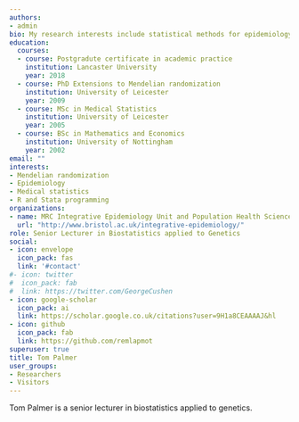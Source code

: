 ```yaml
---
authors:
- admin
bio: My research interests include statistical methods for epidemiology.
education:
  courses:
  - course: Postgradute certificate in academic practice
    institution: Lancaster University
    year: 2018
  - course: PhD Extensions to Mendelian randomization
    institution: University of Leicester
    year: 2009
  - course: MSc in Medical Statistics
    institution: University of Leicester
    year: 2005
  - course: BSc in Mathematics and Economics
    institution: University of Nottingham
    year: 2002
email: ""
interests:
- Mendelian randomization
- Epidemiology
- Medical statistics
- R and Stata programming
organizations:
- name: MRC Integrative Epidemiology Unit and Population Health Sciences, Bristol Medical School, University of Bristol.
  url: "http://www.bristol.ac.uk/integrative-epidemiology/"
role: Senior Lecturer in Biostatistics applied to Genetics
social:
- icon: envelope
  icon_pack: fas
  link: '#contact'
#- icon: twitter
#  icon_pack: fab
#  link: https://twitter.com/GeorgeCushen
- icon: google-scholar
  icon_pack: ai
  link: https://scholar.google.co.uk/citations?user=9H1a8CEAAAAJ&hl
- icon: github
  icon_pack: fab
  link: https://github.com/remlapmot
superuser: true
title: Tom Palmer
user_groups:
- Researchers
- Visitors
---
```


Tom Palmer is a senior lecturer in biostatistics applied to genetics.
